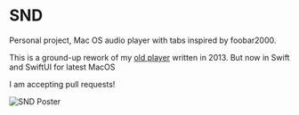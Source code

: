 # SND

Personal project, Mac OS audio player with tabs inspired by foobar2000.

This is a ground-up rework of my [old player](https://github.com/r-ss/SND) written in 2013.
But now in Swift and SwiftUI for latest MacOS

I am accepting pull requests!



![SND Poster](https://media.ress.ws/snd_screenshot.png)